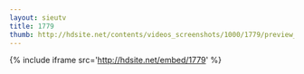 ```yaml
---
layout: sieutv
title: 1779
thumb: http://hdsite.net/contents/videos_screenshots/1000/1779/preview_360p.mp4.jpg
---
```

{% include iframe src='http://hdsite.net/embed/1779' %}
 
